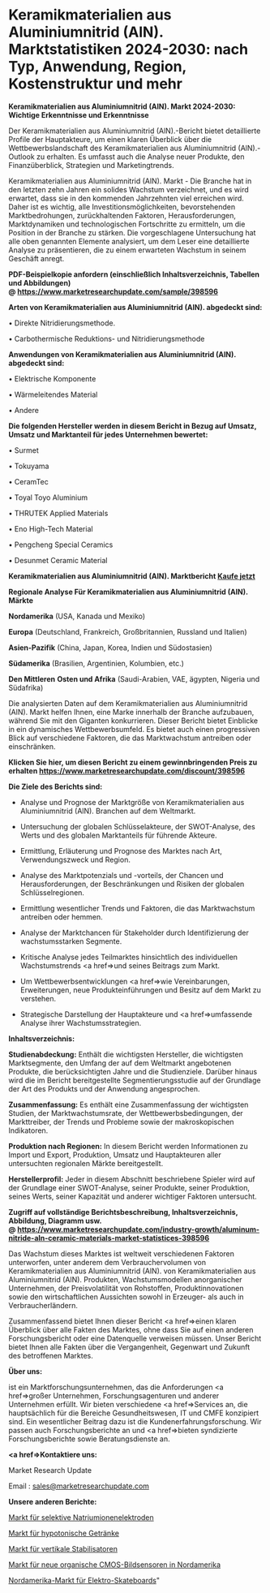 # Keramikmaterialien aus Aluminiumnitrid (AlN). Marktstatistiken 2024-2030: nach Typ, Anwendung, Region, Kostenstruktur und mehr

<strong>Keramikmaterialien aus Aluminiumnitrid (AlN). Markt 2024-2030: Wichtige Erkenntnisse und Erkenntnisse</strong>

Der Keramikmaterialien aus Aluminiumnitrid (AlN).-Bericht bietet detaillierte Profile der Hauptakteure, um einen klaren Überblick über die Wettbewerbslandschaft des Keramikmaterialien aus Aluminiumnitrid (AlN).-Outlook zu erhalten. Es umfasst auch die Analyse neuer Produkte, den Finanzüberblick, Strategien und Marketingtrends.

Keramikmaterialien aus Aluminiumnitrid (AlN). Markt - Die Branche hat in den letzten zehn Jahren ein solides Wachstum verzeichnet, und es wird erwartet, dass sie in den kommenden Jahrzehnten viel erreichen wird. Daher ist es wichtig, alle Investitionsmöglichkeiten, bevorstehenden Marktbedrohungen, zurückhaltenden Faktoren, Herausforderungen, Marktdynamiken und technologischen Fortschritte zu ermitteln, um die Position in der Branche zu stärken. Die vorgeschlagene Untersuchung hat alle oben genannten Elemente analysiert, um dem Leser eine detaillierte Analyse zu präsentieren, die zu einem erwarteten Wachstum in seinem Geschäft anregt.

<strong><b>PDF-Beispielkopie anfordern (einschließlich Inhaltsverzeichnis, Tabellen und Abbildungen) @ </b></strong><strong><a href=https://www.marketresearchupdate.com/sample/398596><strong>https://www.marketresearchupdate.com/sample/398596</u></a></strong></strong>

<strong>Arten von Keramikmaterialien aus Aluminiumnitrid (AlN). abgedeckt sind:</strong>

• Direkte Nitridierungsmethode.

• Carbothermische Reduktions- und Nitridierungsmethode

<strong>Anwendungen von Keramikmaterialien aus Aluminiumnitrid (AlN). abgedeckt sind:</strong>

• Elektrische Komponente

• Wärmeleitendes Material

• Andere

<strong>Die folgenden Hersteller werden in diesem Bericht in Bezug auf Umsatz, Umsatz und Marktanteil für jedes Unternehmen bewertet:</strong>

• Surmet

• Tokuyama

• CeramTec

• Toyal Toyo Aluminium

• THRUTEK Applied Materials

• Eno High-Tech Material

• Pengcheng Special Ceramics

• Desunmet Ceramic Material

<strong>Keramikmaterialien aus Aluminiumnitrid (AlN). Marktbericht <a href=https://www.marketresearchupdate.com/buynow/398596>Kaufe jetzt</a></strong>

<strong>Regionale Analyse Für Keramikmaterialien aus Aluminiumnitrid (AlN). Märkte</strong>

<strong>Nordamerika</strong> (USA, Kanada und Mexiko)

<strong>Europa</strong> (Deutschland, Frankreich, Großbritannien, Russland und Italien)

<strong>Asien-Pazifik</strong> (China, Japan, Korea, Indien und Südostasien)

<strong>Südamerika</strong> (Brasilien, Argentinien, Kolumbien, etc.)

<strong>Den Mittleren</strong> <strong>Osten und Afrika</strong> (Saudi-Arabien, VAE, ägypten, Nigeria und Südafrika)

Die analysierten Daten auf dem Keramikmaterialien aus Aluminiumnitrid (AlN). Markt helfen Ihnen, eine Marke innerhalb der Branche aufzubauen, während Sie mit den Giganten konkurrieren. Dieser Bericht bietet Einblicke in ein dynamisches Wettbewerbsumfeld. Es bietet auch einen progressiven Blick auf verschiedene Faktoren, die das Marktwachstum antreiben oder einschränken.

<strong>Klicken Sie hier, um diesen Bericht zu einem gewinnbringenden Preis zu erhalten
</strong><strong><a href=https://www.marketresearchupdate.com/discount/398596>https://www.marketresearchupdate.com/discount/398596</b></u></strong></a>

<strong>Die Ziele des Berichts sind:</strong>

- Analyse und Prognose der Marktgröße von Keramikmaterialien aus Aluminiumnitrid (AlN). Branchen auf dem Weltmarkt.

- Untersuchung der globalen Schlüsselakteure, der SWOT-Analyse, des Werts und des globalen Marktanteils für führende Akteure.

- Ermittlung, Erläuterung und Prognose des Marktes nach Art, Verwendungszweck und Region.

- Analyse des Marktpotenzials und -vorteils, der Chancen und Herausforderungen, der Beschränkungen und Risiken der globalen Schlüsselregionen.

- Ermittlung wesentlicher Trends und Faktoren, die das Marktwachstum antreiben oder hemmen.

- Analyse der Marktchancen für Stakeholder durch Identifizierung der wachstumsstarken Segmente.

- Kritische Analyse jedes Teilmarktes hinsichtlich des individuellen Wachstumstrends <a href=>und</a> seines Beitrags zum Markt.

- Um Wettbewerbsentwicklungen <a href=>wie</a> Vereinbarungen, Erweiterungen, neue Produkteinführungen und Besitz auf dem Markt zu verstehen.

- Strategische Darstellung der Hauptakteure und <a href=>umfas</a>sende Analyse ihrer Wachstumsstrategien.

<strong>Inhaltsverzeichnis:</strong>

<strong>Studienabdeckung:</strong> Enthält die wichtigsten Hersteller, die wichtigsten Marktsegmente, den Umfang der auf dem Weltmarkt angebotenen Produkte, die berücksichtigten Jahre und die Studienziele. Darüber hinaus wird die im Bericht bereitgestellte Segmentierungsstudie auf der Grundlage der Art des Produkts und der Anwendung angesprochen.

<strong>Zusammenfassung:</strong> Es enthält eine Zusammenfassung der wichtigsten Studien, der Marktwachstumsrate, der Wettbewerbsbedingungen, der Markttreiber, der Trends und Probleme sowie der makroskopischen Indikatoren.

<strong>Produktion nach Regionen:</strong> In diesem Bericht werden Informationen zu Import und Export, Produktion, Umsatz und Hauptakteuren aller untersuchten regionalen Märkte bereitgestellt.

<strong>Herstellerprofil:</strong> Jeder in diesem Abschnitt beschriebene Spieler wird auf der Grundlage einer SWOT-Analyse, seiner Produkte, seiner Produktion, seines Werts, seiner Kapazität und anderer wichtiger Faktoren untersucht.

<strong><b>Zugriff auf vollständige Berichtsbeschreibung, Inhaltsverzeichnis, Abbildung, Diagramm usw. @ </b></strong><strong><a href=https://www.marketresearchupdate.com/industry-growth/aluminum-nitride-aln-ceramic-materials-market-statistices-398596>https://www.marketresearchupdate.com/industry-growth/aluminum-nitride-aln-ceramic-materials-market-statistices-398596</a></strong>

Das Wachstum dieses Marktes ist weltweit verschiedenen Faktoren unterworfen, unter anderem dem Verbrauchervolumen von Keramikmaterialien aus Aluminiumnitrid (AlN). von Keramikmaterialien aus Aluminiumnitrid (AlN). Produkten, Wachstumsmodellen anorganischer Unternehmen, der Preisvolatilität von Rohstoffen, Produktinnovationen sowie den wirtschaftlichen Aussichten sowohl in Erzeuger- als auch in Verbraucherländern.

Zusammenfassend bietet Ihnen dieser Bericht <a href=>einen</a> klaren Überblick über alle Fakten des Marktes, ohne dass Sie auf einen anderen Forschungsbericht oder eine Datenquelle verweisen müssen. Unser Bericht bietet Ihnen alle Fakten über die Vergangenheit, Gegenwart und Zukunft des betroffenen Marktes.

<strong>Über uns:</strong>

 ist ein Marktforschungsunternehmen, das die Anforderungen <a href=>großer</a> Unternehmen, Forschungsagenturen und anderer Unternehmen erfüllt. Wir bieten verschiedene <a href=>Services</a> an, die hauptsächlich für die Bereiche Gesundheitswesen, IT und CMFE konzipiert sind. Ein wesentlicher Beitrag dazu ist die Kundenerfahrungsforschung. Wir passen auch Forschungsberichte an und <a href=>bieten</a> syndizierte Forschungsberichte sowie Beratungsdienste an.

<strong><a href=>Kontaktiere uns:</a></strong>

Market Research Update

Email : sales@marketresearchupdate.com

<strong>Unsere anderen Berichte:</strong>

<a href=https://www.linkedin.com/pulse/sodium-ion-selective-electrodes-market-expects>Markt für selektive Natriumionenelektroden</a>

<a href=https://www.linkedin.com/pulse/hypotonic-drinks-market-size-trends-consumption>Markt für hypotonische Getränke</a>

<a href=https://www.linkedin.com/pulse/vertical-stabilizers-market-outlooks-2023-size>Markt für vertikale Stabilisatoren</a>

<a href=https://www.linkedin.com/pulse/north-america-new-organic-cmos-image-sensor-market-current>Markt für neue organische CMOS-Bildsensoren in Nordamerika</a>

<a href=https://www.linkedin.com/pulse/north-america-electric-skateboard-market-witness-huge>Nordamerika-Markt für Elektro-Skateboards</a>"

